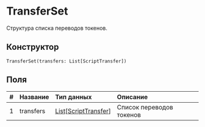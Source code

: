 # TransferSet

Структура списка переводов токенов.

## Конструктор

``` ride
TransferSet(transfers: List[ScriptTransfer])
```

## Поля

|   #   | Название | Тип данных | Описание |
| :--- | :--- | :--- | :--- |
| 1 | transfers | [List](/ride/data-types/list.md)[[ScriptTransfer](/ride/structures/common-structures/script-transfer.md)] | Список переводов токенов |
